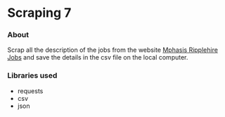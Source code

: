# Scraping 7

### About

Scrap all the description of the jobs from the website [Mphasis Ripplehire Jobs](https://mphasis.ripplehire.com/candidate/candidatejobsearch)
and save the details in the csv file on the local computer.

### Libraries used

* requests
* csv
* json
